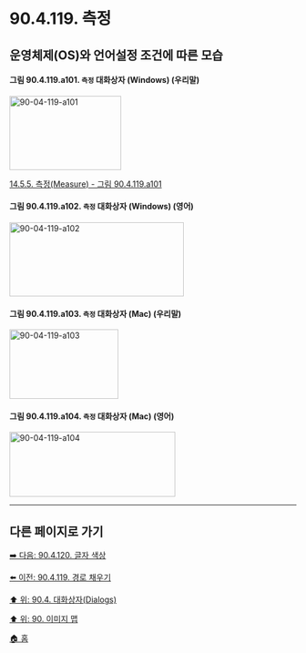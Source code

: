 # 90.4.119. 측정
## 운영체제(OS)와 언어설정 조건에 따른 모습

<a id="90-04-119-a101"></a>

#### 그림 90.4.119.a101. `측정` 대화상자 (Windows) (우리말)
<img width="196" height="130" alt="90-04-119-a101" src="https://github.com/wonder13662/gimp/assets/15767104/f746870d-9139-4b76-912f-3bba7ae5b887">

[14.5.5. 측정(Measure) - 그림 90.4.119.a101](./14-05-05-00-measure.md#90-04-119-a101)

<a id="90-04-119-a102"></a>

#### 그림 90.4.119.a102. `측정` 대화상자 (Windows) (영어)
<img width="306" height="130" alt="90-04-119-a102" src="https://github.com/wonder13662/gimp/assets/15767104/eeece4c8-2494-4e0b-b3f1-1809a36154fc">

<a id="90-04-119-a103"></a>

#### 그림 90.4.119.a103. `측정` 대화상자 (Mac) (우리말)
<img width="191" height="122" alt="90-04-119-a103" src="https://github.com/wonder13662/gimp/assets/15767104/bf360ea3-a588-4722-b76f-8f235e87dedf">

<a id="90-04-119-a104"></a>

#### 그림 90.4.119.a104. `측정` 대화상자 (Mac) (영어)
<img width="291" height="114" alt="90-04-119-a104" src="https://github.com/wonder13662/gimp/assets/15767104/83212280-b248-4f87-b300-809682279d35">


***

## 다른 페이지로 가기

[➡️ 다음: 90.4.120. 글자 색상](./90-04-0120-text_color.md)

[⬅️ 이전: 90.4.119. 경로 채우기](./90-04-0119-measure.md)

[⬆️ 위: 90.4. 대화상자(Dialogs)](./90-04-0000-dialogs.md)

[⬆️ 위: 90. 이미지 맵](./90-00-image-map.md)

[🏠 홈](./00-home.md)
